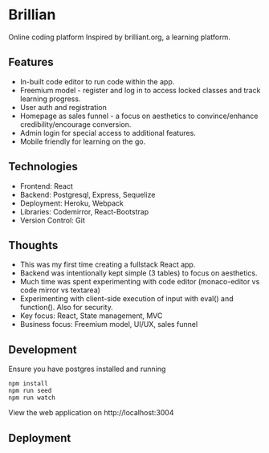 # Brillian

Online coding platform
Inspired by brilliant.org, a learning platform.

## Features

- In-built code editor to run code within the app.
- Freemium model - register and log in to access locked classes and track learning progress.
- User auth and registration
- Homepage as sales funnel - a focus on aesthetics to convince/enhance credibility/encourage conversion.
- Admin login for special access to additional features.
- Mobile friendly for learning on the go.

## Technologies

- Frontend: React
- Backend: Postgresql, Express, Sequelize
- Deployment: Heroku, Webpack
- Libraries: Codemirror, React-Bootstrap
- Version Control: Git

## Thoughts

- This was my first time creating a fullstack React app.
- Backend was intentionally kept simple (3 tables) to focus on aesthetics.
- Much time was spent experimenting with code editor (monaco-editor vs code mirror vs textarea)
- Experimenting with client-side execution of input with eval() and function(). Also for security.
- Key focus: React, State management, MVC
- Business focus: Freemium model, UI/UX, sales funnel

## Development

Ensure you have postgres installed and running

```
npm install
npm run seed
npm run watch
```

View the web application on http://localhost:3004

## Deployment
